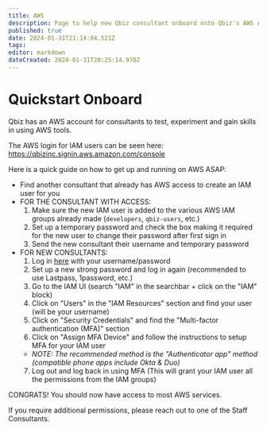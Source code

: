 ```yaml
---
title: AWS
description: Page to help new Qbiz consultant onboard onto Qbiz's AWS Account
published: true
date: 2024-01-31T21:14:04.521Z
tags: 
editor: markdown
dateCreated: 2024-01-31T20:25:14.970Z
---
```


# Quickstart Onboard

Qbiz has an AWS account for consultants to test, experiment and gain skills in using AWS tools.

The AWS login for IAM users can be seen here: https://qbizinc.signin.aws.amazon.com/console

Here is a quick guide on how to get up and running on AWS ASAP:

- Find another consultant that already has AWS access to create an IAM user for you
- FOR THE CONSULTANT WITH ACCESS: 
  1. Make sure the new IAM user is added to the various AWS IAM groups already made (`developers`, `qbiz-users`, etc.)
  2. Set up a temporary password and check the box making it required for the new user to change their password after first sign in
  3. Send the new consultant their username and temporary password
- FOR NEW CONSULTANTS:
  1. Log in [here](https://qbizinc.signin.aws.amazon.com/console) with your username/password
  2. Set up a new strong password and log in again (recommended to use Lastpass, 1password, etc.)
  3. Go to the IAM UI (search "IAM" in the searchbar + click on the "IAM" block) 
  4. Click on "Users" in the "IAM Resources" section and find your user (will be your username)
  5. Click on "Security Credentials" and find the "Multi-factor authentication (MFA)" section
  6. Click on "Assign MFA Device" and follow the instructions to setup MFA for your IAM user  
    - *NOTE: The recommended method is the "Authenticator app" method (compatible phone apps include Okta & Duo)*
  7. Log out and log back in using MFA (This will grant your IAM user all the permissions from the IAM groups)
  


CONGRATS! You should now have access to most AWS services.

If you require additional permissions, please reach out to one of the Staff Consultants.